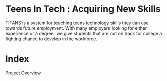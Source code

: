 # Teens In Tech : Acquiring New Skills
TITANS is a system for teaching teens technology skills they can use towards future employment. With many employers looking for either experience or a degree, we give students that are not on track for college a fighting chance to develop in the workforce.

# Index
<a href="#overview">Project Overview</a>
<a href=""></a>
<a href=""></a>
<a href=""></a>
